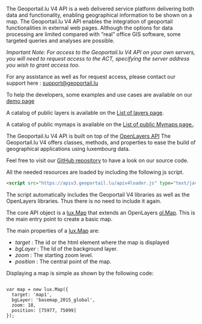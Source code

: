 The Geoportail.lu V4 API is a web delivered service platform delivering both data and functionality, enabling geographical information to be shown on a map.
The Geoportail.lu V4 API enables the integration of geoportail functionalities in external web pages.
Although the options for data processing are limited compared with “real” office GIS software, some targeted queries and analyses are possible.


*Important Note: For access to the Geoportail.lu V4 API on your own servers, you will need to request access to the ACT, specifying the server address you wish to grant access too.*

For any assistance as well as for request access, please contact our support here : <support@geoportail.lu>

To help the developers, some examples and use cases are available on our [demo page](./examples)

A catalog of public layers is available on the [List of layers page](./examples/iterate_layers_api.html).

A catalog of public mymaps is available on the [List of public Mymaps page.](./examples/public_mymaps.html).

The Geoportail.lu V4 API is built on top of the [OpenLayers API](https://openlayers.org/en/v6.9.0/apidoc/)
The Geoportail.lu V4 offers classes, methods, and properties to ease the build of geographical applications using luxembourg data.

Feel free to visit our [GitHub repository](https://github.com/Geoportail-Luxembourg/geoportailv3/tree/master/geoportal/jsapi) to have a look on our source code.

All the needed resources are loaded by including the following js script.
```html
<script src="https://apiv3.geoportail.lu/apiv4loader.js" type="text/javascript"></script>
```

The script automatically includes the Geoportail V4 libraries as well as the OpenLayers libraries. Thus there is no need to include it again.

The core API object is a [lux.Map](module-map-Map.html) that extends an OpenLayers [ol.Map](https://openlayers.org/en/v6.9.0/apidoc/module-ol_Map-Map.html). This is the main entry point to create a basic map.

The main properties of a [lux.Map](module-map-Map.html) are:
 - *target* : The id or the html element where the map is displayed
 - *bgLayer* : The Id of the background layer.
 - *zoom* : The starting zoom level.
 - *position* : The central point of the map.

Displaying a map is simple as shown by the following code:
<pre><code>
var map = new lux.Map({
  target: 'map1',
  bgLayer: 'basemap_2015_global',
  zoom: 18,
  position: [75977, 75099]
});
</code></pre>
<div id="map1" style="width:250px; height:250px;"></div>
<script src="/apiv4loader.js"  type="text/javascript"></script>
<script>
var map = new lux.Map({
  target: 'map1',
  bgLayer: 'basemap_2015_global',
  zoom: 18,
  position: [75977, 75099]
});</script>

